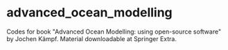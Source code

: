 # advanced_ocean_modelling

Codes for book "Advanced Ocean Modelling: using open-source software" by Jochen Kämpf. Material downloadable at Springer Extra. 
